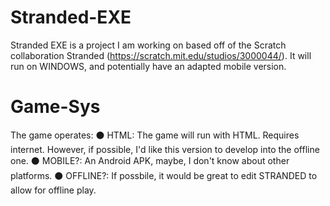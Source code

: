 # Stranded-EXE
Stranded EXE is a project I am working on based off of the Scratch collaboration Stranded (https://scratch.mit.edu/studios/3000044/).
It will run on WINDOWS, and potentially have an adapted mobile version.

# Game-Sys
The game operates:
⚫ HTML: The game will run with HTML. Requires internet. However, if possible, I'd like this version to develop into the offline one.
⚫ MOBILE?: An Android APK, maybe, I don't know about other platforms.
⚫ OFFLINE?: If possbile, it would be great to edit STRANDED to allow for offline play.
